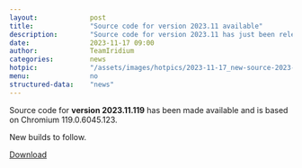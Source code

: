 ```yaml
---
layout: 			post
title:  			"Source code for version 2023.11 available"
description: 		"Source code for version 2023.11 has just been released and can be downloaded as of now."
date:	 			2023-11-17 09:00
author:				TeamIridium
categories:			news
hotpic:				"/assets/images/hotpics/2023-11-17_new-source-2023-11.jpg"
menu: 				no
structured-data:	"news"
---
```

Source code for **version 2023.11.119** has been made available and is based on Chromium 119.0.6045.123.   

New builds to follow.

<a href="/downloads/source" class="button download" title="download Iridium Browser">Download</a>
